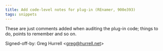 ```yaml
---
title: Add code-level notes for plug-in (REnamer, 900e393)
tags: snippets
---
```


These are just comments added when auditing the plug-in code; things to do, points to remember and so on.

Signed-off-by: Greg Hurrell &lt;greg@hurrell.net&gt;
